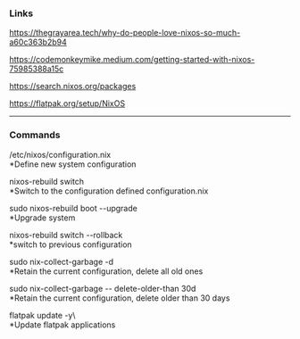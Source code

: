 ### Links

https://thegrayarea.tech/why-do-people-love-nixos-so-much-a60c363b2b94

https://codemonkeymike.medium.com/getting-started-with-nixos-75985388a15c

https://search.nixos.org/packages

https://flatpak.org/setup/NixOS

---

### Commands

/etc/nixos/configuration.nix  
*Define new system configuration

nixos-rebuild switch  
*Switch to the configuration defined configuration.nix

sudo nixos-rebuild boot --upgrade  
*Upgrade system

nixos-rebuild switch --rollback  
*switch to previous configuration

sudo nix-collect-garbage -d  
*Retain the current configuration, delete all old ones

sudo nix-collect-garbage -- delete-older-than 30d  
*Retain the current configuration, delete older than 30 days

flatpak update -y\  
*Update flatpak applications